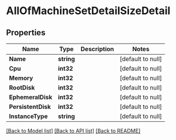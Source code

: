 # AllOfMachineSetDetailSizeDetail

## Properties
Name | Type | Description | Notes
------------ | ------------- | ------------- | -------------
**Name** | **string** |  | [default to null]
**Cpu** | **int32** |  | [default to null]
**Memory** | **int32** |  | [default to null]
**RootDisk** | **int32** |  | [default to null]
**EphemeralDisk** | **int32** |  | [default to null]
**PersistentDisk** | **int32** |  | [default to null]
**InstanceType** | **string** |  | [default to null]

[[Back to Model list]](../README.md#documentation-for-models) [[Back to API list]](../README.md#documentation-for-api-endpoints) [[Back to README]](../README.md)

